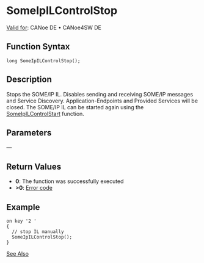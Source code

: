 # SomeIpILControlStop

[Valid for](../../../../Shared/FeatureAvailability.md): CANoe DE • CANoe4SW DE

## Function Syntax

```plaintext
long SomeIpILControlStop();
```

## Description

Stops the SOME/IP IL. Disables sending and receiving SOME/IP messages and Service Discovery. Application-Endpoints and Provided Services will be closed. The SOME/IP IL can be started again using the [SomeIpILControlStart](CAPLfunctionSomeIpILControlStart.md) function.

## Parameters

—

## Return Values

- **0**: The function was successfully executed
- **>0**: [Error code](../../CAPLfunctionsSOMEIPILErrorCodes.md)

## Example

```plaintext
on key '2 '
{
  // stop IL manually
  SomeIpILControlStop();
}
```

[See Also](javascript:void(0);)
